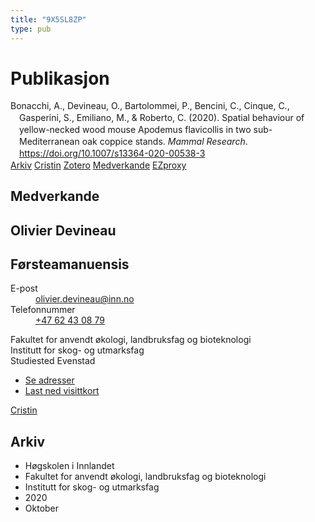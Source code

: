 ```yaml
---
title: "9X5SL8ZP"
type: pub
---
```

<h1>Publikasjon</h1>
<article id="csl-bib-container-9X5SL8ZP" class="csl-bib-container">
  <div class="csl-bib-body" style="line-height: 1.35; padding-left: 1em; text-indent:-1em;">
  <div class="csl-entry">Bonacchi, A., Devineau, O., Bartolommei, P., Bencini, C., Cinque, C., Gasperini, S., Emiliano, M., &amp; Roberto, C. (2020). Spatial behaviour of yellow-necked wood mouse Apodemus flavicollis in two sub-Mediterranean oak coppice stands. <i>Mammal Research</i>. <a href="https://doi.org/10.1007/s13364-020-00538-3">https://doi.org/10.1007/s13364-020-00538-3</a></div>
</div>
  <div class="csl-bib-buttons">
    <a href="#taxonomy-article-9X5SL8ZP" class="csl-bib-button">Arkiv</a>
    <a href alt="Cristin URL" class="csl-bib-button">Cristin</a>
    <a href alt="Zotero URL" class="csl-bib-button">Zotero</a>
    <a href="#contributors-article-9X5SL8ZP" class="csl-bib-button">Medverkande</a>
    <a href="http://ezproxy.inn.no/login?url=https://doi.org/10.1007/s13364-020-00538-3" class="csl-bib-button">EZproxy</a>
  </div>
  <div id="csl-bib-meta-container-9X5SL8ZP"></div>
</article>
<div id="csl-bib-meta-9X5SL8ZP" class="csl-bib-meta">
  <article id="contributors-article-9X5SL8ZP" class="contributors-article">
    <h1>Medverkande</h1>
    <div class="personas">
<div class="vrtx-hinn-person-card">
<div class="photo">
<i class="lar la-user-circle missing-person"></i>
</div>
<div class="info">
<hgroup><h1>Olivier Devineau</h1>
<h2>Førsteamanuensis</h2>
</hgroup><dl>
<dt>E-post</dt>
<dd>
<a href="mailto:olivier.devineau@inn.no">olivier.devineau@inn.no</a>
</dd>
<dt>Telefonnummer</dt>
<dd><a href="tel:+4762430879">
+47 62 43 08 79
</a></dd>
</dl>
<p>
Fakultet for anvendt økologi, landbruksfag og bioteknologi<br>
Institutt for skog- og utmarksfag<br>
Studiested Evenstad
</p>
<ul class="vrtx-hinn-links">
<li><a href="https://www.inn.no/finn-en-ansatt/olivier-devineau.html#vrtx-hinn-addresses">Se adresser</a></li>
<li><a href="https://www.inn.no/finn-en-ansatt/olivier-devineau.html?vrtx=vcf">Last ned visittkort</a></li>
</ul>
</div>
</div>
<a href="https://app.cristin.no/persons/show.jsf?id=598473" alt="Cristin URL" class="personas-cristin">Cristin</a>
</div>
  </article>
  <article id="taxonomy-article-9X5SL8ZP" class="taxonomy-article">
    <h1>Arkiv</h1>
    <ul>
      <li>Høgskolen i Innlandet</li>
      <li>Fakultet for anvendt økologi, landbruksfag og bioteknologi</li>
      <li>Institutt for skog- og utmarksfag</li>
      <li>2020</li>
      <li>Oktober</li>
    </ul>
  </article>
</div>

